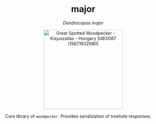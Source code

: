 <div align="center"><h1 align="center">major</h1><p><em>Dendrocopos major</em></p>
<p><a title="Francesco Veronesi from Italy, CC BY-SA 2.0 &lt;https://creativecommons.org/licenses/by-sa/2.0&gt;, via Wikimedia Commons" href="https://commons.wikimedia.org/wiki/File:Great_Spotted_Woodpecker_-_Kisjuszallas_-_Hungary_S4E0087_(15671932980).jpg"><img width="256" alt="Great Spotted Woodpecker - Kisjuszallas - Hungary S4E0087 (15671932980)" src="https://upload.wikimedia.org/wikipedia/commons/thumb/c/c2/Great_Spotted_Woodpecker_-_Kisjuszallas_-_Hungary_S4E0087_%2815671932980%29.jpg/256px-Great_Spotted_Woodpecker_-_Kisjuszallas_-_Hungary_S4E0087_%2815671932980%29.jpg"></a></p>
</div>

Core library of `woodpecker`. Provides serialization of treehole responses.
